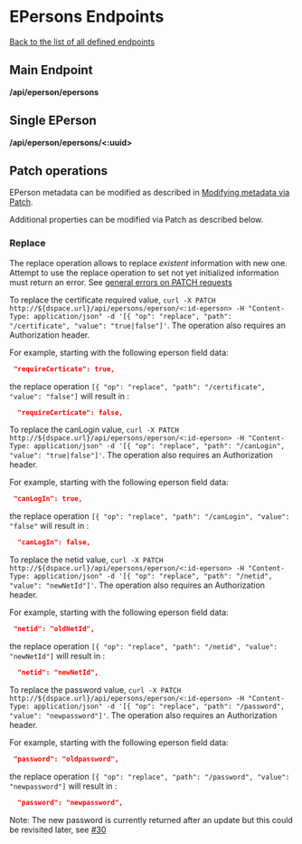 # EPersons Endpoints
[Back to the list of all defined endpoints](endpoints.md)

## Main Endpoint
**/api/eperson/epersons**  

## Single EPerson
**/api/eperson/epersons/<:uuid>**

## Patch operations

EPerson metadata can be modified as described in [Modifying metadata via Patch](metadata-patch.md).

Additional properties can be modified via Patch as described below.

### Replace
The replace operation allows to replace *existent* information with new one. Attempt to use the replace operation to set not yet initialized information must return an error. See [general errors on PATCH requests](patch.md)


To replace the certificate required value, `curl -X PATCH http://${dspace.url}/api/epersons/eperson/<:id-eperson> -H "Content-Type: application/json" -d '[{ "op": "replace", "path": "/certificate", "value": "true|false"]'`.  The operation also requires an Authorization header.

For example, starting with the following eperson field data:
```json
 "requireCerticate": true,
```
the replace operation `[{ "op": "replace", "path": "/certificate", "value": "false"]` will result in :
```json
  "requireCerticate": false,
```

To replace the canLogin value, `curl -X PATCH http://${dspace.url}/api/epersons/eperson/<:id-eperson> -H "Content-Type: application/json" -d '[{ "op": "replace", "path": "/canLogin", "value": "true|false"]'`.  The operation also requires an Authorization header.

For example, starting with the following eperson field data:
```json
 "canLogIn": true,
```
the replace operation `[{ "op": "replace", "path": "/canLogin", "value": "false"` will result in :
```json
  "canLogIn": false,
```
To replace the netid value, `curl -X PATCH http://${dspace.url}/api/epersons/eperson/<:id-eperson> -H "Content-Type: application/json" -d '[{ "op": "replace", "path": "/netid", "value": "newNetId"]'`.  The operation also requires an Authorization header.

For example, starting with the following eperson field data:
```json
 "netid": "oldNetId",
```
the replace operation `[{ "op": "replace", "path": "/netid", "value": "newNetId"]` will result in :
```json
  "netid": "newNetId",
```

To replace the password value, `curl -X PATCH http://${dspace.url}/api/epersons/eperson/<:id-eperson> -H "Content-Type: application/json" -d '[{ "op": "replace", "path": "/password", "value": "newpassword"]'`.  The operation also requires an Authorization header.

For example, starting with the following eperson field data:
```json
 "password": "oldpassword",
```
the replace operation `[{ "op": "replace", "path": "/password", "value": "newpassword"]` will result in :
```json
  "password": "newpassword",
```
Note: The new password is currently returned after an update but this could be revisited later, see [#30]((https://github.com/DSpace/Rest7Contract/issues/30))